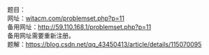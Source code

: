 题目：  
网址：[witacm.com/problemset.php?p=11](witacm.com/problemset.php?p=11)  
备用网址：http://59.110.168.1/problemset.php?p=11  
备用网址需要重新注册。  
题解：https://blog.csdn.net/qq_43450413/article/details/115070095

